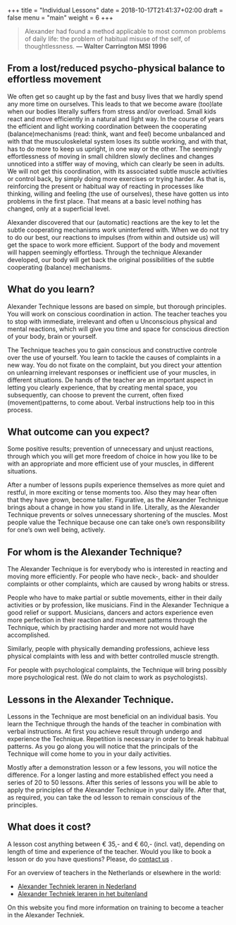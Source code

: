 +++
title = "Individual Lessons"
date = 2018-10-17T21:41:37+02:00
draft = false
menu = "main"
weight = 6
+++

> Alexander had found a method applicable to most common problems of daily 
  life: the problem of habitual misuse of the self, of thoughtlessness.
  **— Walter Carrington MSI 1996**

## From a lost/reduced psycho-physical balance to effortless movement

We often get so caught up by the fast and busy lives that we hardly spend any
more time on ourselves. This leads to that we become aware (too)late when our
bodies literally suffers from stress and/or overload. Small kids react and move
efficiently in a natural and light way. In the course of years the efficient and
light working coordination between the cooperating (balance)mechanisms (read:
think, want and feel) become unbalanced and with that the musculoskeletal system
loses its subtle working, and with that, has to do more to keep us upright, in
one way or the other. The seemingly effortlessness of moving in small children
slowly declines and changes unnoticed into a stiffer way of moving, which can
clearly be seen in adults. We will not get this coordination, with its
associated subtle muscle activities or control back, by simply doing more
exercises or trying harder. As that is, reinforcing the present or habitual way
of reacting in processes like thinking, willing and feeling (the use of
ourselves), these have gotten us into problems in the first place. That means at
a basic level nothing has changed, only at a superficial level.

Alexander discovered that our (automatic) reactions are the key to let the
subtle cooperating mechanisms work uninterfered with. When we do not try to do
our best, our reactions to impulses (from within and outside us) will get the
space to work more efficient. Support of the body and movement will happen
seemingly effortless. Through the technique Alexander developed, our body will
get back the original possibilities of the subtle cooperating (balance)
mechanisms.

## What do you learn?

Alexander Technique lessons are based on simple, but thorough principles. You
will work on conscious coordination in action. The teacher teaches you to stop
with immediate, irrelevant and often u Unconscious physical and mental
reactions, which will give you time and space for conscious direction of your
body, brain or yourself.

The Technique teaches you to gain conscious and constructive controle over the
use of yourself. You learn to tackle the causes of complaints in a new way. You
do not fixate on the complaint, but you direct your attention on unlearning
irrelevant responses or inefficient use of your muscles, in different
situations. De hands of the teacher are an important aspect in letting you
clearly experience, that by creating mental space, you subsequently, can choose
to prevent the current, often fixed (movement)patterns, to come about. Verbal
instructions help too in this process.

## What outcome can you expect?

Some positive results; prevention of unnecessary and unjust reactions, through
which you will get more freedom of choice in how you like to be with an
appropriate and more efficient use of your muscles, in different situations.

After a number of lessons pupils experience themselves as more quiet and
restful, in more exciting or tense moments too. Also they may hear often that
they have grown, become taller. Figurative, as the Alexander Technique brings
about a change in how you stand in life. Literally, as the Alexander Technique
prevents or solves unnecessary shortening of the muscles. Most people value the
Technique because one can take one’s own responsibility for one’s own well
being, actively.

## For whom is the Alexander Technique?
The Alexander Technique is for everybody who is interested in reacting and
moving more efficiently. For people who have neck-, back- and shoulder
complaints or other complaints, which are caused by wrong habits or stress.

People who have to make partial or subtle movements, either in their daily
activities or by profession, like musicians. Find in the Alexander Technique a
good relief or support. Musicians, dancers and actors experience even more
perfection in their reaction and movement patterns through the Technique, which
by practising harder and more not would have accomplished.

Similarly, people with physically demanding professions, achieve less physical
complaints with less and with better controlled muscle strength.

For people with psychological complaints, the Technique will bring possibly more
psychological rest. (We do not claim to work as psychologists).

## Lessons in the Alexander Technique.

Lessons in the Technique are most beneficial on an individual basis. You learn
the Technique through the hands of the teacher in combination with verbal
instructions. At first you achieve result through undergo and experience the
Technique. Repetition is necessary in order to break habitual patterns. As you
go along you will notice that the principals of the Technique will come home to
you in your daily activities.

Mostly after a demonstration lesson or a few lessons, you will notice the
difference. For a longer lasting and more established effect you need a series
of 20 to 50 lessons. After this series of lessons you will be able to apply the
principles of the Alexander Technique in your daily life. After that, as
required, you can take the od lesson to remain conscious of the principles.

## What does it cost?

A lesson cost anything between € 35,- and € 60,- (incl. vat), depending on length of time and experience of the teacher.
Would you like to book a lesson or do you have questions? Please, do [contact us](#contact) .

For an overview of teachers in the Netherlands or elsewhere in the world:
- [Alexander Techniek leraren in Nederland](http://www.alexandertechniek.nl/)
- [Alexander Techniek leraren in het buitenland](http://www.alexandertechniqueworldwide.com/)

On this website you find more information on training to become a teacher in the Alexander Techniek.

